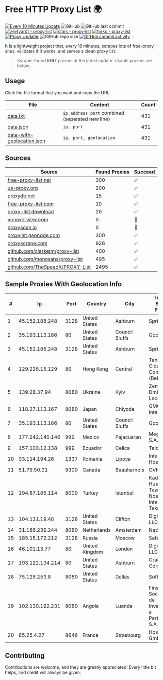 
# Free HTTP Proxy List 🌍

[![Every 10 Minutes Update](https://github.com/mertguvencli/http-proxy-list/actions/workflows/main.yml/badge.svg?branch=main)](https://github.com/mertguvencli/http-proxy-list/actions/workflows/main.yml)
![GitHub](https://img.shields.io/github/license/mertguvencli/http-proxy-list)
![GitHub last commit](https://img.shields.io/github/last-commit/mertguvencli/http-proxy-list)
[![zevtyardt - proxy-list](https://img.shields.io/static/v1?label=zevtyardt&message=proxy-list&color=blue&logo=github)](https://github.com/zevtyardt/proxy-list "Go to GitHub repo")
[![stars - proxy-list](https://img.shields.io/github/stars/zevtyardt/proxy-list?style=social)](https://github.com/zevtyardt/proxy-list)
[![forks - proxy-list](https://img.shields.io/github/forks/zevtyardt/proxy-list?style=social)](https://github.com/zevtyardt/proxy-list)
[![Proxy Updater](https://github.com/zevtyardt/proxy-list/workflows/Proxy%20Updater/badge.svg)](https://github.com/zevtyardt/proxy-list/actions?query=workflow:"Proxy+Updater")
![GitHub repo size](https://img.shields.io/github/repo-size/zevtyardt/proxy-list)
[![GitHub commit activity](https://img.shields.io/github/commit-activity/m/zevtyardt/proxy-list?logo=commits)](https://github.com/zevtyardt/proxy-list/commits/main)

It is a lightweight project that, every 10 minutes, scrapes lots of free-proxy sites, validates if it works, and serves a clean proxy list.

> Scraper found **5167** proxies at the latest update. Usable proxies are below.

## Usage

Click the file format that you want and copy the URL.

|File|Content|Count|
|----|-------|-----|
|[data.txt](https://raw.githubusercontent.com/mertguvencli/http-proxy-list/main/proxy-list/data.txt)|`ip_address:port` combined (seperated new line)|431|
|[data.json](https://raw.githubusercontent.com/mertguvencli/http-proxy-list/main/proxy-list/data.json)|`ip, port`|431|
|[data-with-geolocation.json](https://raw.githubusercontent.com/mertguvencli/http-proxy-list/main/proxy-list/data-with-geolocation.json)|`ip, port, geolocation`|431|

## Sources

|Source|Found Proxies|Succeed|
|------|-------------|-------|
|[free-proxy-list.net](https://free-proxy-list.net)|300|✅|
|[us-proxy.org](https://www.us-proxy.org)|200|✅|
|[proxydb.net](http://proxydb.net)|15|✅|
|[free-proxy-list.com](https://free-proxy-list.com/?page=&port=&type%5B%5D=http&type%5B%5D=https&up_time=0&search=Search)|10|✅|
|[proxy-list.download](https://www.proxy-list.download/HTTP)|26|✅|
|[vpnoverview.com](https://vpnoverview.com/privacy/anonymous-browsing/free-proxy-servers)|0|🚫|
|[proxyscan.io](https://www.proxyscan.io)|0|🚫|
|[proxylist.geonode.com](https://proxylist.geonode.com/api/proxy-list?limit=300&page=1&sort_by=lastChecked&sort_type=desc&protocols=http,https)|300|✅|
|[proxyscrape.com](https://api.proxyscrape.com/v2/?request=displayproxies&protocol=http&timeout=10000&country=all&ssl=all&anonymity=all)|926|✅|
|[github.com/clarketm/proxy-list](https://raw.githubusercontent.com/clarketm/proxy-list/master/proxy-list-raw.txt)|400|✅|
|[github.com/monosans/proxy-list](https://raw.githubusercontent.com/monosans/proxy-list/main/proxies/http.txt)|495|✅|
|[github.com/TheSpeedX/PROXY-List](https://raw.githubusercontent.com/TheSpeedX/PROXY-List/master/http.txt)|2495|✅|


## Sample Proxies With Geolocation Info

|#|Ip|Port|Country|City|Internet Service Provider|
|-|--|----|-------|----|-------------------------|
|1|45.152.188.248|3128|United States|Ashburn|Sprint|
|2|35.193.113.186|80|United States|Council Bluffs|Google LLC|
|3|45.152.188.248|3128|United States|Ashburn|Sprint|
|4|129.226.15.129|80|Hong Kong|Central|Tencent Cloud Computing (Beijing) Co|
|5|139.28.37.94|8080|Ukraine|Kyiv|Zemlyaniy Dmitro Leonidovich|
|6|118.27.113.167|8080|Japan|Chiyoda|GMO Internet, Inc.|
|7|35.193.113.186|80|United States|Council Bluffs|Google LLC|
|8|177.242.140.146|999|Mexico|Pajacuaran|Mega Cable, S.A. de C.V.|
|9|157.100.12.138|999|Ecuador|Celica|Telconet S.A|
|10|93.114.194.26|1337|Romania|Lipova|Interkvm Host SRL|
|11|51.79.50.31|9300|Canada|Beauharnois|OVH SAS|
|12|194.87.188.114|8000|Turkey|Istanbul|Kadir Huseyin Tezcan Nosspeed Internet Teknolojileri|
|13|104.131.19.48|3128|United States|Clifton|DigitalOcean, LLC|
|14|31.186.239.244|8080|Netherlands|Amsterdam|NetSkope Inc|
|15|185.15.172.212|3128|Russia|Moscow|SafeData LLC|
|16|46.101.13.77|80|United Kingdom|London|DigitalOcean, LLC|
|17|193.122.134.214|80|United States|Ashburn|Oracle Corporation|
|18|75.126.253.8|8080|United States|Dallas|SoftLayer|
|19|102.130.192.231|8080|Angola|Luanda|Finstar - Sociedade de Investimento e Participacoes S.A|
|20|85.25.4.27|8646|France|Strasbourg|Host Europe GmbH|



## Contributing

Contributions are welcome, and they are greatly appreciated! Every
little bit helps, and credit will always be given.

